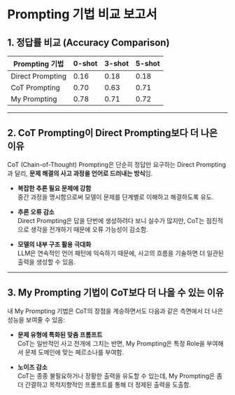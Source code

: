 # Prompting 기법 비교 보고서

## 1. 정답률 비교 (Accuracy Comparison)

| Prompting 기법   | 0-shot | 3-shot | 5-shot |
|------------------|--------|--------|--------|
| Direct Prompting | 0.16   | 0.18   | 0.18   |
| CoT Prompting    | 0.70   | 0.63   | 0.71   |
| My Prompting     | 0.78   | 0.71   | 0.72   |

---

## 2. CoT Prompting이 Direct Prompting보다 더 나은 이유

CoT (Chain-of-Thought) Prompting은 단순히 정답만 요구하는 Direct Prompting과 달리, **문제 해결의 사고 과정을 언어로 드러내는 방식**임.

- **복잡한 추론 필요 문제에 강함**  
  중간 과정을 명시함으로써 모델이 문제를 단계별로 이해하고 해결하도록 유도.

- **추론 오류 감소**  
  Direct Prompting은 답을 단번에 생성하려다 보니 실수가 많지만, CoT는 점진적으로 생각을 전개하기 때문에 오류 가능성이 감소함.

- **모델의 내부 구조 활용 극대화**  
  LLM은 연속적인 언어 패턴에 익숙하기 때문에, 사고의 흐름을 기술하면 더 일관된 출력을 생성할 수 있음.

---

## 3. My Prompting 기법이 CoT보다 더 나을 수 있는 이유

내 My Prompting 기법은 CoT의 장점을 계승하면서도 다음과 같은 측면에서 더 나은 성능을 보여줄 수 있음:


- **문제 유형에 특화된 맞춤 프롬프트**  
  CoT는 일반적인 사고 전개에 그치는 반면, My Prompting은 특정 Role을 부여해서 문제 도메인에 맞는 페르소나를 부여함.

- **노이즈 감소**  
  CoT는 종종 불필요하거나 장황한 출력을 유도할 수 있는데, My Prompting은 좀더 간결하고 목적지향적인 프롬프트를 통해 더 정제된 출력을 도출함.
